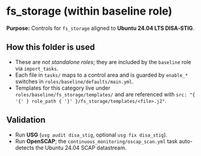 
# fs_storage (within baseline role)

**Purpose:** Controls for `fs_storage` aligned to **Ubuntu 24.04 LTS DISA‑STIG**.

## How this folder is used
- These are *not standalone roles*; they are included by the `baseline` role via `import_tasks`.
- Each file in `tasks/` maps to a control area and is guarded by `enable_*` switches in `roles/baseline/defaults/main.yml`.
- Templates for this category live under `roles/baseline/fs_storage/templates/` and are referenced with `src: "{ '{' } role_path { '}' }/fs_storage/templates/<file>.j2"`.

## Validation
- Run **USG** (`usg audit disa_stig`, optional `usg fix disa_stig`).
- Run **OpenSCAP**; the `continuous_monitoring/oscap_scan.yml` task auto-detects the Ubuntu 24.04 SCAP datastream.
